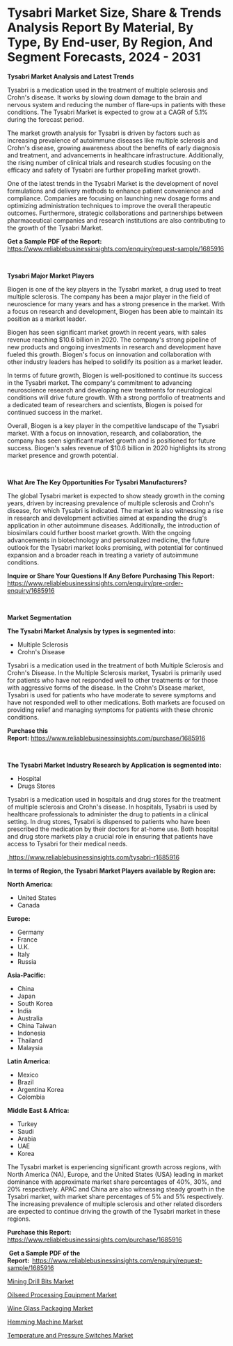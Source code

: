 <p><h1>Tysabri Market Size, Share & Trends Analysis Report By Material, By Type, By End-user, By Region, And Segment Forecasts, 2024 - 2031</h1></p><p><strong>Tysabri Market Analysis and Latest Trends</strong></p>
<p><p>Tysabri is a medication used in the treatment of multiple sclerosis and Crohn's disease. It works by slowing down damage to the brain and nervous system and reducing the number of flare-ups in patients with these conditions. The Tysabri Market is expected to grow at a CAGR of 5.1% during the forecast period.</p><p>The market growth analysis for Tysabri is driven by factors such as increasing prevalence of autoimmune diseases like multiple sclerosis and Crohn's disease, growing awareness about the benefits of early diagnosis and treatment, and advancements in healthcare infrastructure. Additionally, the rising number of clinical trials and research studies focusing on the efficacy and safety of Tysabri are further propelling market growth.</p><p>One of the latest trends in the Tysabri Market is the development of novel formulations and delivery methods to enhance patient convenience and compliance. Companies are focusing on launching new dosage forms and optimizing administration techniques to improve the overall therapeutic outcomes. Furthermore, strategic collaborations and partnerships between pharmaceutical companies and research institutions are also contributing to the growth of the Tysabri Market.</p></p>
<p><strong>Get a Sample PDF of the Report:&nbsp;</strong> <a href="https://www.reliablebusinessinsights.com/enquiry/request-sample/1685916">https://www.reliablebusinessinsights.com/enquiry/request-sample/1685916</a></p>
<p>&nbsp;</p>
<p><strong>Tysabri Major Market Players</strong></p>
<p><p>Biogen is one of the key players in the Tysabri market, a drug used to treat multiple sclerosis. The company has been a major player in the field of neuroscience for many years and has a strong presence in the market. With a focus on research and development, Biogen has been able to maintain its position as a market leader.</p><p>Biogen has seen significant market growth in recent years, with sales revenue reaching $10.6 billion in 2020. The company's strong pipeline of new products and ongoing investments in research and development have fueled this growth. Biogen's focus on innovation and collaboration with other industry leaders has helped to solidify its position as a market leader.</p><p>In terms of future growth, Biogen is well-positioned to continue its success in the Tysabri market. The company's commitment to advancing neuroscience research and developing new treatments for neurological conditions will drive future growth. With a strong portfolio of treatments and a dedicated team of researchers and scientists, Biogen is poised for continued success in the market.</p><p>Overall, Biogen is a key player in the competitive landscape of the Tysabri market. With a focus on innovation, research, and collaboration, the company has seen significant market growth and is positioned for future success. Biogen's sales revenue of $10.6 billion in 2020 highlights its strong market presence and growth potential.</p></p>
<p>&nbsp;</p>
<p><strong>What Are The Key Opportunities For Tysabri Manufacturers?</strong></p>
<p><p>The global Tysabri market is expected to show steady growth in the coming years, driven by increasing prevalence of multiple sclerosis and Crohn's disease, for which Tysabri is indicated. The market is also witnessing a rise in research and development activities aimed at expanding the drug's application in other autoimmune diseases. Additionally, the introduction of biosimilars could further boost market growth. With the ongoing advancements in biotechnology and personalized medicine, the future outlook for the Tysabri market looks promising, with potential for continued expansion and a broader reach in treating a variety of autoimmune conditions.</p></p>
<p><strong>Inquire or Share Your Questions If Any Before Purchasing This Report:</strong> <a href="https://www.reliablebusinessinsights.com/enquiry/pre-order-enquiry/1685916">https://www.reliablebusinessinsights.com/enquiry/pre-order-enquiry/1685916</a></p>
<p>&nbsp;</p>
<p><strong>Market Segmentation</strong></p>
<p><strong>The Tysabri Market Analysis by types is segmented into:</strong></p>
<p><ul><li>Multiple Sclerosis</li><li>Crohn's Disease</li></ul></p>
<p><p>Tysabri is a medication used in the treatment of both Multiple Sclerosis and Crohn's Disease. In the Multiple Sclerosis market, Tysabri is primarily used for patients who have not responded well to other treatments or for those with aggressive forms of the disease. In the Crohn's Disease market, Tysabri is used for patients who have moderate to severe symptoms and have not responded well to other medications. Both markets are focused on providing relief and managing symptoms for patients with these chronic conditions.</p></p>
<p><strong>Purchase this Report:&nbsp;</strong><a href="https://www.reliablebusinessinsights.com/purchase/1685916">https://www.reliablebusinessinsights.com/purchase/1685916</a></p>
<p>&nbsp;</p>
<p><strong>The Tysabri Market Industry Research by Application is segmented into:</strong></p>
<p><ul><li>Hospital</li><li>Drugs Stores</li></ul></p>
<p><p>Tysabri is a medication used in hospitals and drug stores for the treatment of multiple sclerosis and Crohn's disease. In hospitals, Tysabri is used by healthcare professionals to administer the drug to patients in a clinical setting. In drug stores, Tysabri is dispensed to patients who have been prescribed the medication by their doctors for at-home use. Both hospital and drug store markets play a crucial role in ensuring that patients have access to Tysabri for their medical needs.</p></p>
<p><a href="https://www.reliablebusinessinsights.com/tysabri-r1685916">&nbsp;https://www.reliablebusinessinsights.com/tysabri-r1685916</a></p>
<p><strong>In terms of Region, the Tysabri Market Players available by Region are:</strong></p>
<p>
    <p> <strong> North America: </strong>
        <ul>
            <li>United States</li>
            <li>Canada</li>
        </ul>
        </p> 
    <p> <strong> Europe: </strong>
        <ul>
            <li>Germany</li>
            <li>France</li>
            <li>U.K.</li>
            <li>Italy</li>
            <li>Russia</li>
        </ul>
        </p> 
    <p> <strong> Asia-Pacific: </strong>
        <ul>
            <li>China</li>
            <li>Japan</li>
            <li>South Korea</li>
            <li>India</li>
            <li>Australia</li>
            <li>China Taiwan</li>
            <li>Indonesia</li>
            <li>Thailand</li>
            <li>Malaysia</li>
        </ul>
        </p> 
    <p> <strong> Latin America: </strong>
        <ul>
            <li>Mexico</li>
            <li>Brazil</li>
            <li>Argentina Korea</li>
            <li>Colombia</li>
        </ul>
        </p> 
    <p> <strong> Middle East & Africa: </strong>
        <ul>
            <li>Turkey</li>
            <li>Saudi</li>
            <li>Arabia</li>
            <li>UAE</li>
            <li>Korea</li>
        </ul>
    </p>
    </p>
<p><p>The Tysabri market is experiencing significant growth across regions, with North America (NA), Europe, and the United States (USA) leading in market dominance with approximate market share percentages of 40%, 30%, and 20% respectively. APAC and China are also witnessing steady growth in the Tysabri market, with market share percentages of 5% and 5% respectively. The increasing prevalence of multiple sclerosis and other related disorders are expected to continue driving the growth of the Tysabri market in these regions.</p></p>
<p><strong>Purchase this Report: </strong><a href="https://www.reliablebusinessinsights.com/purchase/1685916">https://www.reliablebusinessinsights.com/purchase/1685916</a></p>
<p>&nbsp;<strong>Get a Sample PDF of the Report:&nbsp;&nbsp;</strong><a href="https://www.reliablebusinessinsights.com/enquiry/request-sample/1685916">https://www.reliablebusinessinsights.com/enquiry/request-sample/1685916</a></p>
<p><strong></strong></p>
<p><p><a href="https://medium.com/@tracey.powell674/mining-drill-bits-industry-analysis-report-its-market-size-growing-with-a-cagr-of-10-4-723e3db201a6">Mining Drill Bits Market</a></p><p><a href="https://medium.com/@jacobwilkins67/oilseed-processing-equipment-market-size-share-analysis-growth-trends-forecast-2024-2031-0f7e40708361">Oilseed Processing Equipment Market</a></p><p><a href="https://github.com/jahid123ahm/Market-Research-Report-List-1/blob/main/wine-glass-packaging-market.md">Wine Glass Packaging Market</a></p><p><a href="https://medium.com/@tiannaorton6767/global-hemming-machine-market-size-is-expected-to-reach-at-a-cagr-of-7-4-4636ade191ac">Hemming Machine Market</a></p><p><a href="https://medium.com/@fredyconn_73380/temperature-and-pressure-switches-market-size-growth-and-industry-analysis-by-market-segmentation-9a79d64be796">Temperature and Pressure Switches Market</a></p></p>